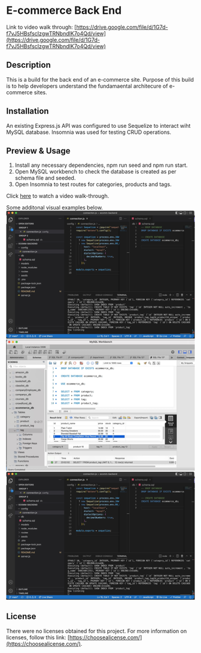 # E-commerce Back End

Link to video walk through: [https://drive.google.com/file/d/1G7d-f7vJ5HBsfscIzgwTRNbndIK7o4Qd/view](https://drive.google.com/file/d/1G7d-f7vJ5HBsfscIzgwTRNbndIK7o4Qd/view)

## Description

This is a build for the back end of an e-commerce site. Purpose of this build is to help developers understand the fundamaental architecure of e-commerce sites.

## Installation

An existing Express.js API was configured to use Sequelize to interact wiht MySQL database. Insomnia was used for testing CRUD operations.

## Preview & Usage

1. Install any necessary dependencies, npm run seed and npm run start.
2. Open MySQL workbench to check the database is created as per schema file and seeded.
3. Open Insomnia to test routes for categories, products and tags.

Click [here](https://drive.google.com/file/d/1G7d-f7vJ5HBsfscIzgwTRNbndIK7o4Qd/view) to watch a video walk-through.

Some additonal visual examples below.
![Screen shot - VScode Schema & Connection ](./assets/VSCode-Schema-Connection.jpg)
![Screen shot - MySQL database seeded](./assets/mysql-db-seed.jpg)
![Screen shot - Insomnia Get All Categories](./assets/VSCode-Schema-Connection.jpg)

## License

There were no licenses obtained for this project. For more information on licenses, follow this link:
[https://choosealicense.com/](https://choosealicense.com/).
